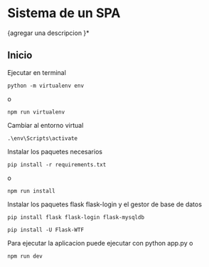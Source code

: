 # Sistema de un SPA

{agregar una descripcion }\*

## Inicio

Ejecutar en terminal

```
python -m virtualenv env
```

o

```
npm run virtualenv
```

Cambiar al entorno virtual

```
.\env\Scripts\activate
```

Instalar los paquetes necesarios

```
pip install -r requirements.txt
```

o

```
npm run install
```

Instalar los paquetes flask flask-login y el gestor de base de datos

```
pip install flask flask-login flask-mysqldb

pip install -U Flask-WTF
```

Para ejecutar la aplicacion puede ejecutar con python app.py o

```
npm run dev
```
